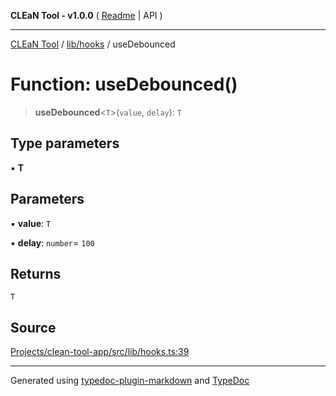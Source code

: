 **CLEaN Tool - v1.0.0** ( [Readme](../../../README.md) \| API )

***

[CLEaN Tool](../../../modules.md) / [lib/hooks](../README.md) / useDebounced

# Function: useDebounced()

> **useDebounced**\<`T`\>(`value`, `delay`): `T`

## Type parameters

▪ **T**

## Parameters

▪ **value**: `T`

▪ **delay**: `number`= `100`

## Returns

`T`

## Source

[Projects/clean-tool-app/src/lib/hooks.ts:39](https://github.com/yuckyh/clean-tool-app/)

***

Generated using [typedoc-plugin-markdown](https://www.npmjs.com/package/typedoc-plugin-markdown) and [TypeDoc](https://typedoc.org/)
